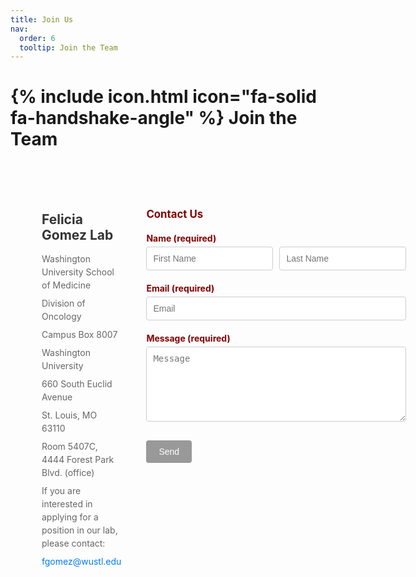 ```yaml
---
title: Join Us
nav:
  order: 6
  tooltip: Join the Team
---
```


# {% include icon.html icon="fa-solid fa-handshake-angle" %} Join the Team

<div class="join-us-container">
  <div class="contact-info">
    <h2>Felicia Gomez Lab</h2>
    <p>Washington University School of Medicine</p>
    <p>Division of Oncology</p>
    <p>Campus Box 8007</p>
    <p>Washington University</p>
    <p>660 South Euclid Avenue</p>
    <p>St. Louis, MO 63110</p>
    <p>Room 5407C, 4444 Forest Park Blvd. (office)</p>
    <p>If you are interested in applying for a position in our lab, please contact:</p>
    <p><a href="mailto:fgomez@wustl.edu">fgomez@wustl.edu</a></p>
  </div>
  <div class="contact-form">
    <h3>Contact Us</h3>
    <form action="https://formspree.io/f/feliciagomezlab" method="POST">
      <div class="form-group">
        <label for="name">Name (required)</label>
        <div class="name-fields">
          <input type="text" id="first-name" name="first-name" placeholder="First Name" required>
          <input type="text" id="last-name" name="last-name" placeholder="Last Name" required>
        </div>
      </div>
      <div class="form-group">
        <label for="email">Email (required)</label>
        <input type="email" id="email" name="email" placeholder="Email" required>
      </div>
      <div class="form-group">
        <label for="message">Message (required)</label>
        <textarea id="message" name="message" placeholder="Message" required></textarea>
      </div>
      <button type="submit">Send</button>
    </form>
  </div>
</div>

<style>
  .join-us-container {
    display: flex;
    justify-content: space-between;
    max-width: 900px;
    margin: 0 auto;
    padding: 30px;
  }
  .contact-info, .contact-form {
    flex: 1;
    padding: 20px;
  }
  .contact-info h2 {
    color: #333;
    margin-bottom: 15px;
    font-size: 1.5em;
  }
  .contact-info p {
    margin: 8px 0;
    color: #666;
    line-height: 1.5;
  }
  .contact-info a {
    color: #007bff;
    text-decoration: none;
  }
  .contact-form h3 {
    color: #800000;
    margin-bottom: 20px;
    font-size: 1.2em;
  }
  .form-group {
    margin-bottom: 20px;
    display: flex;
    flex-direction: column;
  }
  .form-group label {
    display: block;
    color: #800000;
    margin-bottom: 5px;
    font-weight: bold;
  }
  .name-fields {
    display: flex;
    gap: 10px;
    width: 100%;
  }
  .name-fields input {
    flex: 1;
    padding: 10px;
    border: 1px solid #ccc;
    border-radius: 4px;
    box-sizing: border-box;
    font-size: 1em;
  }
  .form-group input[type="email"], .form-group textarea {
    width: 100%;
    padding: 10px;
    border: 1px solid #ccc;
    border-radius: 4px;
    box-sizing: border-box;
    font-size: 1em;
  }
  .form-group textarea {
    height: 120px;
    resize: vertical;
  }
  button {
    background-color: #999;
    color: white;
    padding: 10px 20px;
    border: none;
    border-radius: 4px;
    cursor: pointer;
    font-size: 1em;
    margin-top: 10px;
  }
  button:hover {
    background-color: #777;
  }
  @media (max-width: 600px) {
    .join-us-container {
      flex-direction: column;
    }
    .contact-info, .contact-form {
      width: 100%;
    }
    .name-fields {
      flex-direction: column;
      gap: 10px;
    }
    .name-fields input {
      width: 100%;
    }
  }
</style>
